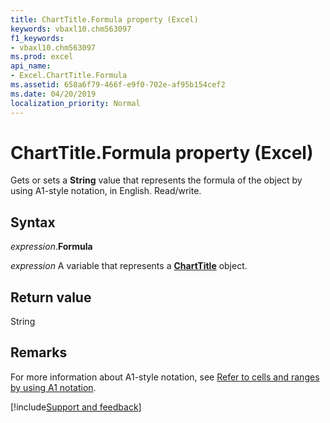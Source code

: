 ```yaml
---
title: ChartTitle.Formula property (Excel)
keywords: vbaxl10.chm563097
f1_keywords:
- vbaxl10.chm563097
ms.prod: excel
api_name:
- Excel.ChartTitle.Formula
ms.assetid: 658a6f79-466f-e9f0-702e-af95b154cef2
ms.date: 04/20/2019
localization_priority: Normal
---
```



# ChartTitle.Formula property (Excel)

Gets or sets a **String** value that represents the formula of the object by using A1-style notation, in English. Read/write.


## Syntax

_expression_.**Formula**

_expression_ A variable that represents a **[ChartTitle](Excel.ChartTitle(object).md)** object.


## Return value

String


## Remarks

For more information about A1-style notation, see [Refer to cells and ranges by using A1 notation](../excel/Concepts/Cells-and-Ranges/refer-to-cells-and-ranges-by-using-a1-notation.md).




[!include[Support and feedback](~/includes/feedback-boilerplate.md)]